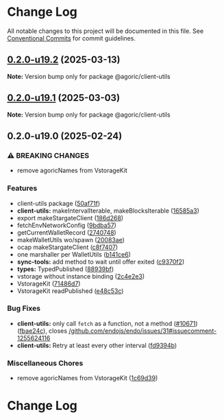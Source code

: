 # Change Log

All notable changes to this project will be documented in this file.
See [Conventional Commits](https://conventionalcommits.org) for commit guidelines.

## [0.2.0-u19.2](https://github.com/Agoric/agoric-sdk/compare/@agoric/client-utils@0.2.0-u19.1...@agoric/client-utils@0.2.0-u19.2) (2025-03-13)

**Note:** Version bump only for package @agoric/client-utils





## [0.2.0-u19.1](https://github.com/Agoric/agoric-sdk/compare/@agoric/client-utils@0.2.0-u19.0...@agoric/client-utils@0.2.0-u19.1) (2025-03-03)

**Note:** Version bump only for package @agoric/client-utils





## 0.2.0-u19.0 (2025-02-24)


### ⚠ BREAKING CHANGES

* remove agoricNames from VstorageKit

### Features

* client-utils package ([50af71f](https://github.com/Agoric/agoric-sdk/commit/50af71f2b2c3a1eee9da62dbd87c9cda0521979b))
* **client-utils:** makeIntervalIterable, makeBlocksIterable ([16585a3](https://github.com/Agoric/agoric-sdk/commit/16585a30e0b4b7db62905cd1b91b648be2ccb85b))
* export makeStargateClient ([186d268](https://github.com/Agoric/agoric-sdk/commit/186d26811f25224f0b9f216e79ee3a47c0768f61))
* fetchEnvNetworkConfig ([9bdba57](https://github.com/Agoric/agoric-sdk/commit/9bdba57d18672ef8d40b8a38cb54a082e1b89e50))
* getCurrentWalletRecord ([2740748](https://github.com/Agoric/agoric-sdk/commit/27407486238062c902b0f3552dad77bf5a44b22d))
* makeWalletUtils wo/spawn ([20083ae](https://github.com/Agoric/agoric-sdk/commit/20083ae6cf3b479ca68aa7b81415157aceca38fe))
* ocap makeStargateClient ([c8f7407](https://github.com/Agoric/agoric-sdk/commit/c8f7407903078acaccb3a97f9ff722d92e51eee8))
* one marshaller per WalletUtils ([b141ce6](https://github.com/Agoric/agoric-sdk/commit/b141ce6e47ede661ff4e6777390665238c0e1f00))
* **sync-tools:** add method to wait until offer exited ([c9370f2](https://github.com/Agoric/agoric-sdk/commit/c9370f219ecdc196a274cfb8bab8de64b099345a))
* **types:** TypedPublished ([88939bf](https://github.com/Agoric/agoric-sdk/commit/88939bfb60e2e3480b1f8f6d4dca7f64cd668b4a))
* vstorage without instance binding ([2c4e2e3](https://github.com/Agoric/agoric-sdk/commit/2c4e2e3cbfe6a2bfad77f908abd1424081031464))
* VstorageKit ([71486d7](https://github.com/Agoric/agoric-sdk/commit/71486d714cfa8f0393fbec7731dca71d1a342a1c))
* VstorageKit readPublished ([e48c53c](https://github.com/Agoric/agoric-sdk/commit/e48c53c5db307aa5ddcb2703c3afa5f846d5beca))


### Bug Fixes

* **client-utils:** only call `fetch` as a function, not a method ([#10671](https://github.com/Agoric/agoric-sdk/issues/10671)) ([fbae24c](https://github.com/Agoric/agoric-sdk/commit/fbae24ccaff7b911a2ef72e1c47434e6dfd73d9f)), closes [/github.com/endojs/endo/issues/31#issuecomment-1255624116](https://github.com/Agoric//github.com/endojs/endo/issues/31/issues/issuecomment-1255624116)
* **client-utils:** Retry at least every other interval ([fd9394b](https://github.com/Agoric/agoric-sdk/commit/fd9394b33ed9f12e229e9914d7efe3ca10980f0c))


### Miscellaneous Chores

* remove agoricNames from VstorageKit ([1c69d39](https://github.com/Agoric/agoric-sdk/commit/1c69d39c6b5571e8501cd4be8d32e3d1bd9d3844))



# Change Log
